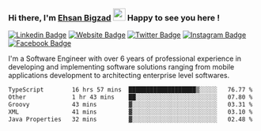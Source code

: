 ### Hi there, I'm <a href="https://ehsanbigzad.com" target="_blank">Ehsan Bigzad</a> <img src="https://media.giphy.com/media/hvRJCLFzcasrR4ia7z/giphy.gif" width="25px" height="25px"> Happy to see you here !

[![Linkedin Badge](https://img.shields.io/badge/-LinkedIn-0e76a8?style=flat-square&logo=Linkedin&logoColor=white)](https://linkedin.com/in/EhsanBigzad)
[![Website Badge](https://img.shields.io/badge/Website-3b5998?style=flat-square&logo=google-chrome&logoColor=white)](https://ehsanbigzad.com)
[![Twitter Badge](https://img.shields.io/badge/-Twitter-00acee?style=flat-square&logo=Twitter&logoColor=white)](https://twitter.com/EhsanBigzad)
[![Instagram Badge](https://img.shields.io/badge/-Instagram-e4405f?style=flat-square&logo=Instagram&logoColor=white)](https://instagram.com/ehsanbigzad/)
[![Facebook Badge](https://img.shields.io/badge/-Facebook-0088cc?style=flat-square&logo=Facebook&logoColor=white)](https://facebook.com/EhsanBigzad7)

I'm a Software Engineer with over 6 years of professional experience
in developing and implementing software solutions ranging from mobile applications development to architecting enterprise level softwares.

<!--START_SECTION:waka-->

```txt
TypeScript        16 hrs 57 mins  ███████████████████▒░░░░░   76.77 %
Other             1 hr 43 mins    ██░░░░░░░░░░░░░░░░░░░░░░░   07.80 %
Groovy            43 mins         ▓░░░░░░░░░░░░░░░░░░░░░░░░   03.31 %
XML               41 mins         ▓░░░░░░░░░░░░░░░░░░░░░░░░   03.10 %
Java Properties   32 mins         ▓░░░░░░░░░░░░░░░░░░░░░░░░   02.48 %
```

<!--END_SECTION:waka-->
